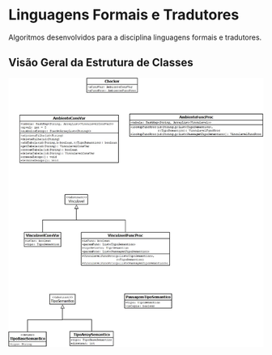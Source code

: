 # Linguagens Formais e Tradutores

Algoritmos desenvolvidos para a disciplina linguagens formais e tradutores.

## Visão Geral da Estrutura de Classes

![Diagrama de Classes - Visão Geral](imagens/class_diagram.jpeg)
